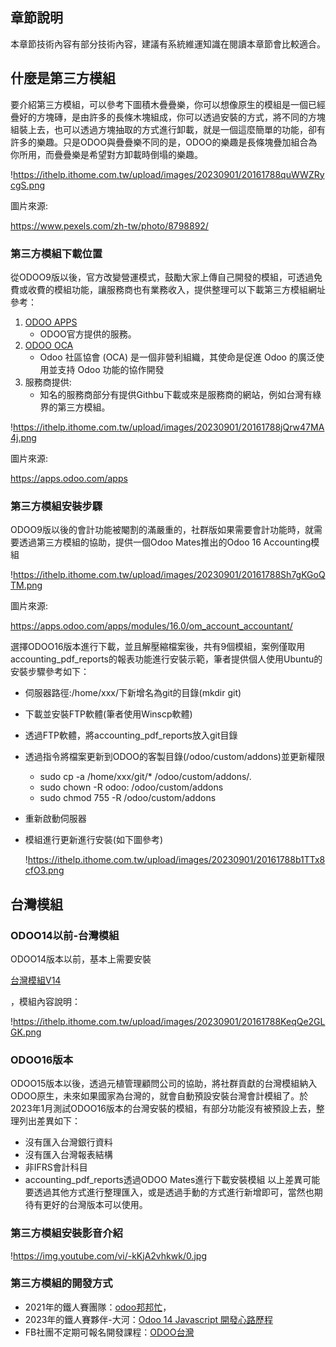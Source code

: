 ## 章節說明

本章節技術內容有部分技術內容，建議有系統維運知識在閱讀本章節會比較適合。

## 什麼是第三方模組

要介紹第三方模組，可以參考下圖積木疊疊樂，你可以想像原生的模組是一個已經疊好的方塊磚，是由許多的長條木塊組成，你可以透過安裝的方式，將不同的方塊組裝上去，也可以透過方塊抽取的方式進行卸載，就是一個這麼簡單的功能，卻有許多的樂趣。只是ODOO與疊疊樂不同的是，ODOO的樂趣是長條塊疊加組合為你所用，而疊疊樂是希望對方卸載時倒塌的樂趣。

!https://ithelp.ithome.com.tw/upload/images/20230901/20161788quWWZRycgS.png

圖片來源:

https://www.pexels.com/zh-tw/photo/8798892/

### 第三方模組下載位置

從ODOO9版以後，官方改變營運模式，鼓勵大家上傳自己開發的模組，可透過免費或收費的模組功能，讓服務商也有業務收入，提供整理可以下載第三方模組網址參考：

1. [ODOO APPS](https://apps.odoo.com/apps)
    - ODOO官方提供的服務。
2. [ODOO OCA](https://github.com/OCA)
    - Odoo 社區協會 (OCA) 是一個非營利組織，其使命是促進 Odoo 的廣泛使用並支持 Odoo 功能的協作開發
3. 服務商提供:
    - 知名的服務商部分有提供Githbu下載或來是服務商的網站，例如台灣有綠界的第三方模組。

!https://ithelp.ithome.com.tw/upload/images/20230901/20161788jQrw47MA4j.png

圖片來源:

https://apps.odoo.com/apps

### 第三方模組安裝步驟

ODOO9版以後的會計功能被閹割的滿嚴重的，社群版如果需要會計功能時，就需要透過第三方模組的協助，提供一個Odoo Mates推出的Odoo 16 Accounting模組

!https://ithelp.ithome.com.tw/upload/images/20230901/20161788Sh7gKGoQTM.png

圖片來源:

https://apps.odoo.com/apps/modules/16.0/om_account_accountant/

選擇ODOO16版本進行下載，並且解壓縮檔案後，共有9個模組，案例僅取用accounting_pdf_reports的報表功能進行安裝示範，筆者提供個人使用Ubuntu的安裝步驟參考如下：

- 伺服器路徑:/home/xxx/下新增名為git的目錄(mkdir git)
- 下載並安裝FTP軟體(筆者使用Winscp軟體)
- 透過FTP軟體，將accounting_pdf_reports放入git目錄
- 透過指令將檔案更新到ODOO的客製目錄(/odoo/custom/addons)並更新權限
    - sudo cp -a /home/xxx/git/* /odoo/custom/addons/.
    - sudo chown -R odoo: /odoo/custom/addons
    - sudo chmod 755 -R /odoo/custom/addons
- 重新啟動伺服器
- 模組進行更新進行安裝(如下圖參考)
    
    !https://ithelp.ithome.com.tw/upload/images/20230901/20161788b1TTx8cfO3.png
    

## 台灣模組

### ODOO14以前-台灣模組

ODOO14版本以前，基本上需要安裝

[台灣模組V14](https://apps.odoo.com/apps/modules/14.0/l10n_tw_standard_ifrss/)

，模組內容說明：

!https://ithelp.ithome.com.tw/upload/images/20230901/20161788KeqQe2GLGK.png

### ODOO16版本

ODOO15版本以後，透過元植管理顧問公司的協助，將社群貢獻的台灣模組納入ODOO原生，未來如果國家為台灣的，就會自動預設安裝台灣會計模組了。於2023年1月測試ODOO16版本的台灣安裝的模組，有部分功能沒有被預設上去，整理列出差異如下：

- 沒有匯入台灣銀行資料
- 沒有匯入台灣報表結構
- 非IFRS會計科目
- accounting_pdf_reports透過ODOO Mates進行下載安裝模組
以上差異可能要透過其他方式進行整理匯入，或是透過手動的方式進行新增即可，當然也期待有更好的台灣版本可以使用。

### 第三方模組安裝影音介紹

!https://img.youtube.com/vi/-kKjA2vhkwk/0.jpg

### 第三方模組的開發方式

- 2021年的鐵人賽團隊：[odoo邦邦忙](https://ithelp.ithome.com.tw/2021ironman/signup/team/182)，
- 2023年的鐵人賽夥伴-大河：[Odoo 14 Javascript 開發心路歷程](https://ithelp.ithome.com.tw/users/20141805/ironman/6392)
- FB社團不定期可報名開發課程：[ODOO台灣](https://www.facebook.com/groups/odoo.taiwan/)
